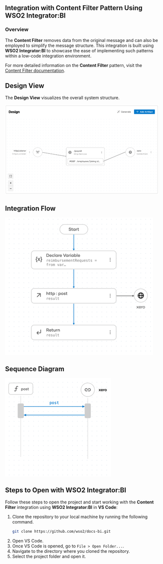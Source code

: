 ## Integration with  Content Filter Pattern Using WSO2 Integrator:BI

### Overview

The **Content Filter** removes data from the original message and can also be employed to simplify the message structure.
This integration is built using **WSO2 Integrator:BI** to showcase the ease of implementing such patterns within a low-code integration environment.

For more detailed information on the **Content Filter** pattern, visit the [ Content Filter documentation](https://www.enterpriseintegrationpatterns.com/patterns/messaging/ContentFilter.html).

## Design View

The **Design View** visualizes the overall system structure.

![Design View](design.png)

## Integration Flow

![Flow Diagram](flow.png)

## Sequence Diagram

![Flow Diagram](sequence.png)

## Steps to Open with WSO2 Integrator:BI

Follow these steps to open the project and start working with the **Content Filter** integration using **WSO2 Integrator:BI** in **VS Code**:

1. Clone the repository to your local machine by running the following command.
   ```bash
   git clone https://github.com/wso2/docs-bi.git
   ```
2. Open VS Code.
3. Once VS Code is opened, go to `File > Open Folder...`.
4. Navigate to the directory where you cloned the repository.
5. Select the project folder and open it.
